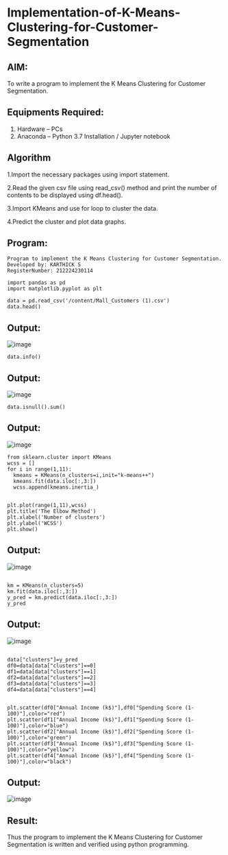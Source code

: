 # Implementation-of-K-Means-Clustering-for-Customer-Segmentation

## AIM:
To write a program to implement the K Means Clustering for Customer Segmentation.

## Equipments Required:
1. Hardware – PCs
2. Anaconda – Python 3.7 Installation / Jupyter notebook

## Algorithm
1.Import the necessary packages using import statement.

2.Read the given csv file using read_csv() method and print the number of contents to be displayed using df.head().

3.Import KMeans and use for loop to cluster the data.

4.Predict the cluster and plot data graphs.

## Program:

```
Program to implement the K Means Clustering for Customer Segmentation.
Developed by: KARTHICK S
RegisterNumber: 212224230114
```

```
import pandas as pd
import matplotlib.pyplot as plt

data = pd.read_csv('/content/Mall_Customers (1).csv')
data.head()
```
## Output:
![image](https://github.com/user-attachments/assets/a88324c4-8175-4c6c-a7f5-7d73c4a5b801)

```
data.info()
```
## Output:
![image](https://github.com/user-attachments/assets/dd05249f-7aa9-4fc2-be6a-cd23a830c17c)

```
data.isnull().sum()
```
## Output:
![image](https://github.com/user-attachments/assets/df75ed1d-efed-496b-8620-cbf7d80b9172)

```
from sklearn.cluster import KMeans
wcss = []
for i in range(1,11):
  kmeans = KMeans(n_clusters=i,init="k-means++")
  kmeans.fit(data.iloc[:,3:])
  wcss.append(kmeans.inertia_)


plt.plot(range(1,11),wcss)
plt.title('The Elbow Method')
plt.xlabel('Number of clusters')
plt.ylabel('WCSS')
plt.show()
```
## Output:
![image](https://github.com/user-attachments/assets/ef965bbd-9392-46b3-8ef5-2ff6a7102346)
```

km = KMeans(n_clusters=5)
km.fit(data.iloc[:,3:])
y_pred = km.predict(data.iloc[:,3:]) 
y_pred
```
## Output:
![image](https://github.com/user-attachments/assets/7cb4c9a4-e064-4057-adfe-c38c6cf353a0)
```

data["clusters"]=y_pred
df0=data[data["clusters"]==0]
df1=data[data["clusters"]==1]
df2=data[data["clusters"]==2]
df3=data[data["clusters"]==3]
df4=data[data["clusters"]==4]


plt.scatter(df0["Annual Income (k$)"],df0["Spending Score (1-100)"],color="red")
plt.scatter(df1["Annual Income (k$)"],df1["Spending Score (1-100)"],color="blue")
plt.scatter(df2["Annual Income (k$)"],df2["Spending Score (1-100)"],color="green")
plt.scatter(df3["Annual Income (k$)"],df3["Spending Score (1-100)"],color="yellow")
plt.scatter(df4["Annual Income (k$)"],df4["Spending Score (1-100)"],color="black")
```
## Output:
![image](https://github.com/user-attachments/assets/712b3861-4a92-4026-a6fd-4d9a24dd4935)

## Result:

Thus the program to implement the K Means Clustering for Customer Segmentation is written and verified using python programming.
